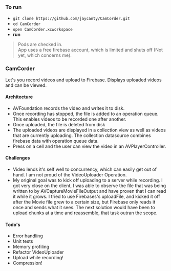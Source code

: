 ### To run

- `git clone https://github.com/jaycanty/CamCorder.git`
- `cd CamCorder`
- `open CamCorder.xcworkspace`
- **run**

> Pods are checked in.  
> App uses a free firebase account, which is limited and shuts off (Not yet, which concerns me).

### CamCorder

Let's you record videos and upload to Firebase. Displays uploaded videos and can be viewed.

#### Architecture

- AVFoundation records the video and writes it to disk.
- Once recording has stopped, the file is added to an operation queue. This enables videos to be recorded one after another.
- Once uploaded, the file is deleted from disk
- The uploaded videos are displayed in a collection view as well as videos that are currently uploading. The collection datasource combines firebase data with operation queue data.
- Press on a cell and the user can view the video in an  AVPlayerController.

#### Challenges

- Video lends it's self well to concurrency, which can easily get out of hand. I am not proud of the VideoUploader Operation.
- My original goal was to kick off uploading to a server while recording. I got very close on the client, I was able to observe the file that was being written to by AVCaptureMovieFileOutput and have proven that I can read it while it grows. I tried to use Firebases's uploadFile, and kicked it off after the Movie file grew to a certain size, but Firebase only reads it once and sends what it sees.  The next solution would have been to upload chunks at a time and reassemble, that task outran the scope.

#### Todo's

- Error handling
- Unit tests
- Memory profiling
- Refactor VideoUploader
- Upload while recording! 
- Compression!  

  
